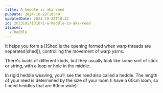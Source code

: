 ```yaml
---
title: A heddle is aka reed
pubDate: 2024-10-22T10:40
updatedDate: 2024-10-22T10:42
id: 20231017101071-a-heddle-is-aka-reed
aliases:
  - heddle
---
```


It helps you form a [[Shed is the opening formed when warp threads are separated|shed]], controlling the movement of warp yarns.

There's loads of different kinds, but they usually look like some sort of stick or string, with a loop or hole in the middle.

In rigid heddle weaving, you'll see the reed also called a heddle. The length of your reed is determined by the size of your loom (I have a 60cm loom, so I need heddles that are 60cm wide)
